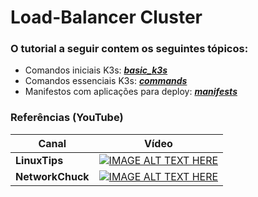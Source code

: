 # Load-Balancer Cluster

### O tutorial a seguir contem os seguintes tópicos:

- Comandos iniciais K3s: ***[basic_k3s](https://github.com/Prisma-IAP/load_balancer_cluster/tree/main/basic_k3s)***
- Comandos essenciais K3s: ***[commands](https://github.com/Prisma-IAP/load_balancer_cluster/tree/main/commands)***
- Manifestos com aplicações para deploy: ***[manifests](https://github.com/Prisma-IAP/load_balancer_cluster/tree/main/manifests)***


### Referências (YouTube)

Canal | Vídeo
--- | ---
**LinuxTips** | [![IMAGE ALT TEXT HERE](http://img.youtube.com/vi/M3_6s-ucV6s/0.jpg)](http://www.youtube.com/watch?v=M3_6s-ucV6s)
**NetworkChuck** | [![IMAGE ALT TEXT HERE](http://img.youtube.com/vi/X9fSMGkjtug/0.jpg)](http://www.youtube.com/watch?v=X9fSMGkjtug)
